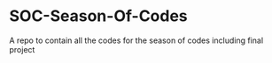 # SOC-Season-Of-Codes
A repo to contain all the codes for the season of codes including final project 
